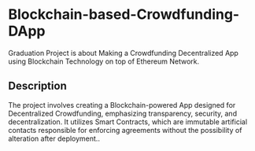 # Blockchain-based-Crowdfunding-DApp
Graduation Project is about Making a Crowdfunding Decentralized App using Blockchain Technology on top of Ethereum Network.

## Description

The project involves creating a Blockchain-powered App designed for Decentralized Crowdfunding, emphasizing transparency, security, and decentralization. 
It utilizes Smart Contracts, which are immutable artificial contacts responsible for enforcing agreements without the possibility of alteration after deployment..








